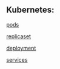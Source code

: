 

## Kubernetes:

[pods](pod-example-page.md)

[replicaset](rs-example-page.md)

[deployment]()

[services](pod-example-page.md)



